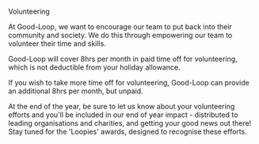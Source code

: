 Volunteering

At Good-Loop, we want to encourage our team to put back into their community and society. We do this through empowering our team to volunteer their time and skills. 

Good-Loop will cover 8hrs per month in paid time off for volunteering, which is not deductible from your holiday allowance.

If you wish to take more time off for volunteering, Good-Loop can provide an additional 8hrs per month, but unpaid. 

At the end of the year, be sure to let us know about your volunteering efforts and you'll be included in our end of year impact - distributed to leading organisations and charities, and getting your good news out there! Stay tuned for the 'Loopies' awards, designed to recognise these efforts. 

